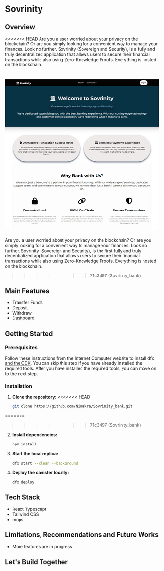 # Sovrinity

## Overview

<<<<<<< HEAD
Are you a user worried about your privacy on the blockchain? Or are you simply looking for a convenient way to manage your finances. Look no further. Sovrinity (Sovereign and Security), is a fully and truly decentralized application that allows users to secure their financial transactions while also using Zero-Knowledge Proofs. Everything is hosted on the blockchain.

![Home Page](./src/assets/Sovrinity_Home.jpg)
=======
Are you a user worried about your privacy on the blockchain? Or are you simply looking for a convenient way to manage your finances. Look no further. Sovrinity (Sovereign and Security), is the first fully and truly decentralized application that allows users to secure their financial transactions while also using Zero-Knowledge Proofs. Everything is hosted on the blockchain.
>>>>>>> 71c3497 (Sovrinity_bank)

## Main Features

- Transfer Funds
- Deposit
- Withdraw
- Dashboard

## Getting Started

### Prerequisites

Follow these instructions from the Internet Computer website [to install dfx and the CDK](https://internetcomputer.org/docs/current/developer-docs/getting-started/install/). You can skip this step if you have already installed the required tools.
After you have installed the required tools, you can move on to the next step.

### Installation

1. **Clone the repository:**
<<<<<<< HEAD

    ```bash
   git clone https://github.com/Nimakra/Sovrinity_bank.git
=======
>>>>>>> 71c3497 (Sovrinity_bank)

2. **Install dependencies:**

   ```bash
   npm install

3. **Start the local replica:**

   ```bash
   dfx start --clean --background

4. **Deploy the canister locally:**

   ```bash
   dfx deploy

## Tech Stack

- React Typescript
- Tailwind CSS
- mops

## Limitations, Recommendations and Future Works

- More features are in progress

## Let's Build Together
